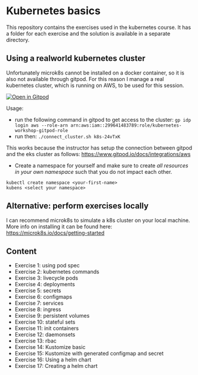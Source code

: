 # Kubernetes basics

This repository contains the exercises used in the kubernetes course.
It has a folder for each exercise and the solution is available in a separate directory.

## Using a realworld kubernetes cluster 

Unfortunately microk8s cannot be installed on a docker container, so it is also not available through gitpod.
For this reason I manage a real kubernetes cluster, which is running on AWS, to be used for this session.

[![Open in Gitpod](https://gitpod.io/button/open-in-gitpod.svg)](https://gitpod.io/#https://github.com/datamindedbe/kubernetes_academy_course)

Usage:
- run the following command in gitpod to get access to the cluster: `gp idp login aws --role-arn arn:aws:iam::299641483789:role/kubernetes-workshop-gitpod-role`
- run then: `./connect_cluster.sh k8s-24vTxK`

This works because the instructor has setup the connection between gitpod and the eks cluster as follows: https://www.gitpod.io/docs/integrations/aws

- Create a namespace for yourself and make sure to create *all resources in your own namespace* such that you do not impact each other.
```
kubectl create namespace <your-first-name>
kubens <select your namespace>
```

## Alternative: perform exercises locally

I can recommend microk8s to simulate a k8s cluster on your local machine.
More info on installing it can be found here: https://microk8s.io/docs/getting-started

## Content

- Exercise 1: using pod spec
- Exercise 2: kubernetes commands
- Exercise 3: livecycle pods
- Exercise 4: deployments
- Exercise 5: secrets
- Exercise 6: configmaps
- Exercise 7: services
- Exercise 8: ingress
- Exercise 9: persistent volumes
- Exercise 10: stateful sets
- Exercise 11: init containers
- Exercise 12: daemonsets
- Exercise 13: rbac
- Exercise 14: Kustomize basic
- Exercise 15: Kustomize with generated configmap and secret
- Exercise 16: Using a helm chart
- Exercise 17: Creating a helm chart